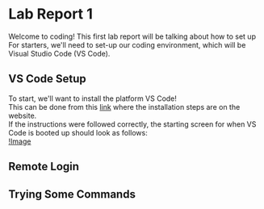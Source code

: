 # Lab Report 1  
Welcome to coding! This first lab report will be talking about how to set up For starters, we'll need to set-up our coding environment, which will be Visual Studio Code (VS Code).  
## VS Code Setup  
To start, we'll want to install the platform VS Code!  
This can be done from this [link](https://code.visualstudio.com/) where the installation steps are on the website.  
If the instructions were followed correctly, the starting screen for when VS Code is booted up should look as follows:  
[!Image]()

## Remote Login  
  
  
## Trying Some Commands  
